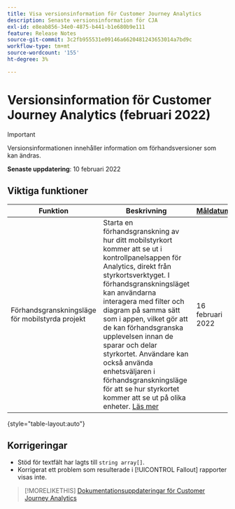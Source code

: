 ```yaml
---
title: Visa versionsinformation för Customer Journey Analytics
description: Senaste versionsinformation för CJA
exl-id: e8eab856-34e0-4875-b441-b1e680b9e111
feature: Release Notes
source-git-commit: 3c2fb955531e09146a6620481243653014a7bd9c
workflow-type: tm+mt
source-wordcount: '155'
ht-degree: 3%

---
```


# Versionsinformation för Customer Journey Analytics (februari 2022)

>[!IMPORTANT]
>
>Versionsinformationen innehåller information om förhandsversioner som kan ändras.

**Senaste uppdatering**: 10 februari 2022

## Viktiga funktioner

| Funktion | Beskrivning | [Måldatum](/help/release-notes/releases.md) |
| ----------- | ---------- | ----- |
| Förhandsgranskningsläge för mobilstyrda projekt | Starta en förhandsgranskning av hur ditt mobilstyrkort kommer att se ut i kontrollpanelsappen för Analytics, direkt från styrkortsverktyget. I förhandsgranskningsläget kan användarna interagera med filter och diagram på samma sätt som i appen, vilket gör att de kan förhandsgranska upplevelsen innan de sparar och delar styrkortet. Användare kan också använda enhetsväljaren i förhandsgranskningsläge för att se hur styrkortet kommer att se ut på olika enheter. [Läs mer](https://experienceleague.adobe.com/docs/analytics-platform/using/cja-dashboards/create-scorecard.html?lang=en#preview) | 16 februari 2022 |

{style=&quot;table-layout:auto&quot;}

## Korrigeringar

* Stöd för textfält har lagts till `string array[]`.
* Korrigerat ett problem som resulterade i [!UICONTROL Fallout] rapporter visas inte.

>[!MORELIKETHIS]
>[Dokumentationsuppdateringar för Customer Journey Analytics](/help/release-notes/doc-changes.md)
